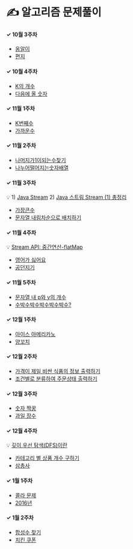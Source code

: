 # ✍️ 알고리즘 문제풀이

#### ✓ 10월 3주차

* [옹알이](https://school.programmers.co.kr/learn/courses/30/lessons/120956)
* [편지](https://school.programmers.co.kr/learn/courses/30/lessons/120898)

#### ✓ 10월 4주차

* [K의 개수](https://school.programmers.co.kr/learn/courses/30/lessons/120887)
* [다음에 올 숫자](https://school.programmers.co.kr/learn/courses/30/lessons/120924)

#### ✓ 11월 1주차

* [K번째수](https://school.programmers.co.kr/learn/courses/30/lessons/42748)
* [가까운수](https://school.programmers.co.kr/learn/courses/30/lessons/120890)

#### ✓ 11월 2주차

* [나머지가1이되는수찾기](https://school.programmers.co.kr/learn/courses/30/lessons/87389)
* [나누어떨어지는숫자배열](https://school.programmers.co.kr/learn/courses/30/lessons/12910)

#### ✓ 11월 3주차

💡 1) [Java Stream](https://yeonyeon.tistory.com/74) 2) [Java 스트림 Stream (1) 총정리](https://futurecreator.github.io/2018/08/26/java-8-streams/)

* [가장큰수](https://school.programmers.co.kr/learn/courses/30/lessons/42746)
* [문자열 내림차순으로 배치하기](https://school.programmers.co.kr/learn/courses/30/lessons/12917)

#### ✓ 11월 4주차

💡 [Stream API: 중간연산-flatMap](https://dev-kani.tistory.com/33)

* [영어가 싫어요](https://school.programmers.co.kr/learn/courses/30/lessons/120894)
* [공던지기](https://school.programmers.co.kr/learn/courses/30/lessons/120843)

#### ✓ 11월 5주차

* [문자열 내 p와 y의 개수](https://school.programmers.co.kr/learn/courses/30/lessons/12916)
* [수박수박수박수박수박수?](https://school.programmers.co.kr/learn/courses/30/lessons/12922)

#### ✓ 12월 1주차

* [아이스 아메리카노](https://school.programmers.co.kr/learn/courses/30/lessons/120819)  
* [양꼬치](https://school.programmers.co.kr/learn/courses/30/lessons/120830)

#### ✓ 12월 2주차

* [가격이 제일 비싼 식품의 정보 출력하기](https://school.programmers.co.kr/learn/courses/30/lessons/131115)
* [조건별로 분류하여 주문상태 출력하기](https://school.programmers.co.kr/learn/courses/30/lessons/131113)

#### ✓ 12월 3주차

* [숫자 짝꿍](https://school.programmers.co.kr/learn/courses/30/lessons/131128)
* [과일 장수](https://school.programmers.co.kr/learn/courses/30/lessons/135808)

#### ✓ 12월 4주차

💡 [깊이 우선 탐색(DFS)이란](https://gmlwjd9405.github.io/2018/08/14/algorithm-dfs.html)
* [카테고리 별 상품 개수 구하기](https://school.programmers.co.kr/learn/courses/30/lessons/131529)
* [삼총사](https://school.programmers.co.kr/learn/courses/30/lessons/131705)  

#### ✓ 1월 1주차

* [콜라 문제](https://school.programmers.co.kr/learn/courses/30/lessons/132267)
* [2016년](https://school.programmers.co.kr/learn/courses/30/lessons/12901) 

#### ✓ 1월 2주차

* [합성수 찾기](https://school.programmers.co.kr/learn/courses/30/lessons/120846)
* [치킨 쿠폰](https://school.programmers.co.kr/learn/courses/30/lessons/120884)